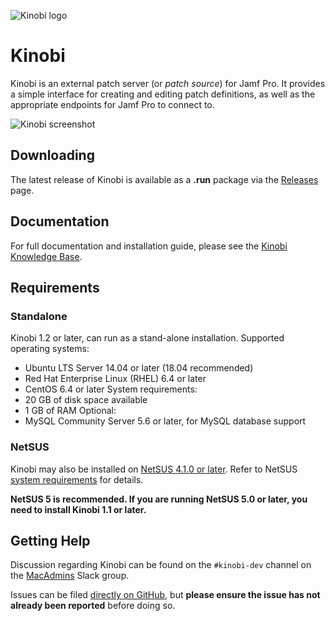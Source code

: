 ![Kinobi logo](https://github.com/mondada/kinobi/blob/master/docs/images/kinobi.png)

# Kinobi

Kinobi is an external patch server (or *patch source*) for Jamf Pro. It provides a simple interface for creating and editing patch definitions, as well as the appropriate endpoints for Jamf Pro to connect to.

![Kinobi screenshot](https://github.com/mondada/kinobi/blob/master/docs/images/kinobi_screenshot.png)

## Downloading

The latest release of Kinobi is available as a **.run** package via the [Releases](https://github.com/mondada/kinobi/releases) page.

## Documentation

For full documentation and installation guide, please see the [Kinobi Knowledge Base](https://docs.kinobi.io).

## Requirements
### Standalone
Kinobi 1.2 or later, can run as a stand-alone installation.
Supported operating systems:
* Ubuntu LTS Server 14.04 or later (18.04 recommended)
* Red Hat Enterprise Linux (RHEL) 6.4 or later
* CentOS 6.4 or later
System requirements:
* 20 GB of disk space available 
* 1 GB of RAM
Optional:
* MySQL Community Server 5.6 or later, for MySQL database support

### NetSUS
Kinobi may also be installed on [NetSUS 4.1.0 or later](https://github.com/jamf/NetSUS). Refer to NetSUS [system requirements](https://github.com/jamf/NetSUS#requirements) for details.

**NetSUS 5 is recommended. If you are running NetSUS 5.0 or later, you need to install Kinobi 1.1 or later.**

## Getting Help
Discussion regarding Kinobi can be found on the `#kinobi-dev` channel on the [MacAdmins](https://macadmins.herokuapp.com) Slack group.

Issues can be filed [directly on GitHub](https://github.com/mondada/kinobi/issues), but **please ensure the issue has not already been reported** before doing so.
